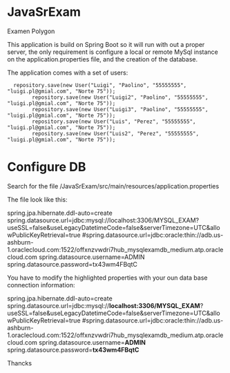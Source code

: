 # JavaSrExam
Examen Polygon

This application is build on Spring Boot so it will run with out a proper server, the only requirement is configure a local or remote MySql instance on the application.properties file, and the creation of the database.

The application comes with a set of users:

      repository.save(new User("Luigi", "Paolino", "55555555", "luigi.pl@gmial.com", "Norte 75"));
			repository.save(new User("Luigi2", "Paolino", "55555555", "luigi.pl@gmial.com", "Norte 75"));
			repository.save(new User("Luigi3", "Paolino", "55555555", "luigi.pl@gmial.com", "Norte 75"));
			repository.save(new User("Luis", "Perez", "55555555", "luigi.pl@gmial.com", "Norte 75"));
			repository.save(new User("Luis2", "Perez", "55555555", "luigi.pl@gmial.com", "Norte 75"));
<h1>Configure DB</h1>

Search for the file /JavaSrExam/src/main/resources/application.properties

The file look like this:

spring.jpa.hibernate.ddl-auto=create
spring.datasource.url=jdbc:mysql://localhost:3306/MYSQL_EXAM?useSSL=false&useLegacyDatetimeCode=false&serverTimezone=UTC&allowPublicKeyRetrieval=true
#spring.datasource.url=jdbc:oracle:thin://adb.us-ashburn-1.oraclecloud.com:1522/offxnzvwdri7hub_mysqlexamdb_medium.atp.oraclecloud.com
spring.datasource.username=ADMIN
spring.datasource.password=tx43wm4FBqtC

You have to modify the highlighted properties with your oun data base connection information:

spring.jpa.hibernate.ddl-auto=create
spring.datasource.url=jdbc:mysql://<b>localhost:3306/MYSQL_EXAM</b>?useSSL=false&useLegacyDatetimeCode=false&serverTimezone=UTC&allowPublicKeyRetrieval=true
#spring.datasource.url=jdbc:oracle:thin://adb.us-ashburn-1.oraclecloud.com:1522/offxnzvwdri7hub_mysqlexamdb_medium.atp.oraclecloud.com
spring.datasource.username=<b>ADMIN</b>
spring.datasource.password=<b>tx43wm4FBqtC</b>

Thancks
